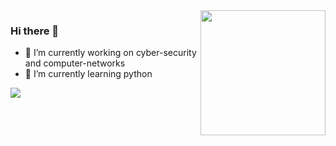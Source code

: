 <img src="https://media.giphy.com/media/xTiTnBELA6Mb1TeeOc/giphy.gif" align="right" width="200" height="200">

### Hi there 👋


- 🔭 I’m currently working on cyber-security and computer-networks
- 🌱 I’m currently learning python

<img src="https://github-readme-stats.vercel.app/api?username=huseyinpalaa">

